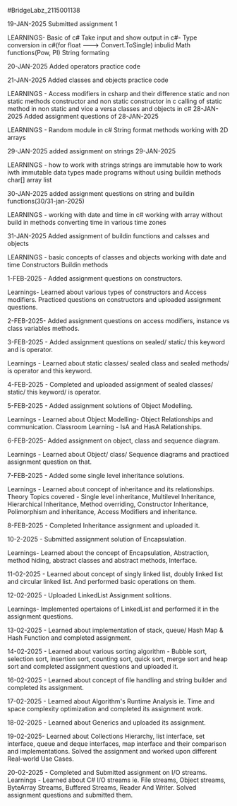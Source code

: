 #BridgeLabz_2115001138

19-JAN-2025 Submitted assignment 1

LEARNINGS- Basic of c# Take input and show output in c#- Type conversion in c#(for float ---> Convert.ToSingle) inbulid Math functions(Pow, PI) String formating

20-JAN-2025 Added operators practice code

21-JAN-2025 Added classes and objects practice code

LEARNINGS - Access modifiers in csharp and their difference static and non static methods constructor and non static constructor in c calling of static method in non static and vice a versa classes and objects in c# 28-JAN-2025 Added assignment questions of 28-JAN-2025

LEARNINGS - Random module in c# String format methods working with 2D arrays

29-JAN-2025 added assignment on strings 29-JAN-2025

LEARNINGS -
how to work with strings strings are immutable how to work iwth immutable data types made programs without using buildin methods char[] array list

30-JAN-2025 added assignment questions on string and buildin functions(30/31-jan-2025)

LEARNINGS -
working with date and time in c# working with array without build in methods converting time in various time zones

31-JAN-2025 Added assignment of buildin functions and calsses and objects

LEARNINGS - basic concepts of classes and objects working with date and time Constructors Buildin methods

1-FEB-2025 - Added assignment questions on constructors.

Learnings- Learned about various types of constructors and Access modifiers. Practiced questions on constructors and uploaded assignment questions.

2-FEB-2025- Added assignment questions on access modifiers, instance vs class variables methods.

3-FEB-2025 - Added assignment questions on sealed/ static/ this keyword and is operator.

Learnings - Learned about static classes/ sealed class and sealed methods/ is operator and this keyword.  

4-FEB-2025 - Completed and uploaded assignment of sealed classes/ static/ this keyword/ is operator.

5-FEB-2025 - Added assignment solutions of Object Modelling.

Learnings - Learned about Object Modelling- Object Relationships and communication. Classroom Learning - IsA and HasA Relationships.

6-FEB-2025- Added assignment on object, class and sequence diagram.

Learnings -  Learned about Object/ class/ Sequence diagrams and practiced assignment question on that.

7-FEB-2025 - Added some single level inheritance solutions.

Learnings - Learned about concept of inheritance and its relationships. Theory Topics covered - Single level inheritance, Multilevel Inheritance, Hierarchical Inheritance, Method overriding, Constructor Inheritance, Polimorphism and inheritance, Access Modifiers and inheritance.

8-FEB-2025 - Completed Inheritance assignment and uploaded it.

10-2-2025 - Submitted assignment solution of Encapsulation.

Learnings- Learned about the concept of Encapsulation, Abstraction, method hiding, abstract classes and abstract methods, Interface.

11-02-2025 - Learned about concept of singly linked list, doubly linked list and circular linked list. And performed basic operations on them.

12-02-2025 - Uploaded LinkedList Assignment solitions.

Learnings- Implemented opertaions of LinkedList and performed it in the assignment questions.

13-02-2025 - Learned about implementation of stack, queue/ Hash Map & Hash Function and completed assignment.

14-02-2025 - Learned about various sorting algorithm - Bubble sort, selection sort, insertion sort, counting sort, quick sort, merge sort and heap sort and completed assignment questions and uploaded it.

16-02-2025 - Learned about concept of file handling and string builder and completed its assignment.

17-02-2025 - Learned about Algorithm's Runtime Analysis ie. Time and space complexity optimization  and completed its assignment work.

18-02-2025 - Learned about Generics and uploaded its assignment.

19-02-2025- Learned about Collections Hierarchy, list interface, set interface, queue and deque interfaces, map interface and their comparison and implementations. Solved the assignment and worked upon different Real-world Use Cases.

20-02-2025 - Completed and Submitted assignment on I/O streams.
Learnings - Learned about C# I/O streams ie. File streams, Object streams, ByteArray Streams, Buffered Streams, Reader And Writer. Solved assignment questions and submitted them.
